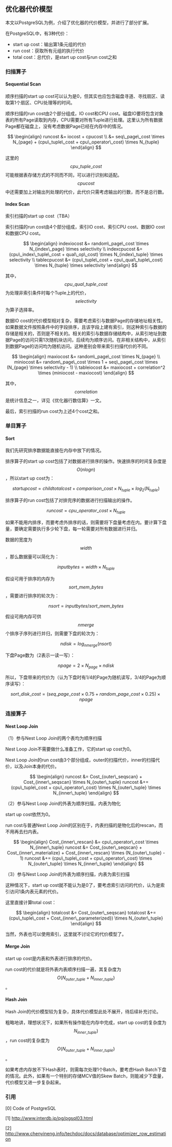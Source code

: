 ## 优化器代价模型

本文以PostgreSQL为例，介绍了优化器的代价模型，并进行了部分扩展。

在PostgreSQL中，有3种代价：

- start up cost：输出第1条元组的代价
- run cost：获取所有元组的执行代价
- total cost：总代价，是start up cost与run cost之和

### 扫描算子

#### Sequential Scan

顺序扫描的start up cost可以认为是0，但其实也应包含磁盘寻道、寻找扇区、读取第1个扇区、CPU处理等的时间。

顺序扫描的run cost由2个部分组成，IO cost和CPU cost。磁盘IO要将包含对象表的所有Page读取到内存，CPU需要对所有Tuple进行处理。这里认为所有数据Page都在磁盘上，没有考虑数据Page已经在内存中的情况。

$$
\begin{align}
  runcost 
  &= iocost + cpucost \\
  &= seq\_page\_cost \times N_{page} + (cpu\_tuple\_cost + cpu\_operator\_cost) \times N_{tuple}
\end{align}
$$

这里的$$cpu\_tuple\_cost$$可能根据表存储方式的不同而不同，可以进行识别和适配。$$cpucost$$中还需要加上对输出列处理的代价，此代价只需考虑输出的行数，而不是总行数。

#### Index Scan

索引扫描的start up cost（TBA）

索引扫描的run cost由4个部分组成，索引IO cost、索引CPU cost、数据IO cost和数据CPU cost。

$$
\begin{align}
indexiocost &= random\_page\_cost \times N_{index\_page} \times selectivity \\
indexcpucost &= (cpu\_index\_tuple\_cost + qual\_op\_cost) \times N_{index\_tuple} \times selectivity \\
tablecpucost &= (cpu\_tuple\_cost + cpu\_qual\_tuple\_cost) \times N_{tuple} \times selectivity
\end{align}
$$

其中，$$cpu\_qual\_tuple\_cost$$为处理非索引条件时每个Tuple上的代价，$$selectivity$$为算子选择率。

数据IO cost的代价模型相对复杂，需要考虑索引与数据Page的存储地址相关性。如果数据文件按照条件中的字段排序，且该字段上建有索引，则这种索引与数据的存储是相关的，否则是不相关的。相关的索引与数据存储结构中，从索引地址到数据Page的访问只需1次随机块访问，后续均为顺序访问。在非相关结构中，从索引到数据Page的访问均为随机访问。这种差别会带来索引扫描代价的不同。

$$
\begin{align}
maxiocost &= random\_page\_cost \times N_{page} \\
miniocost &= random\_page\_cost \times 1 + seq\_page\_cost \times (N_{page} \times selectivity - 1) \\
tableiocost &= maxiocost + correlation^2 \times (miniocost - maxiocost)
\end{align}
$$

其中，$$correlation$$是统计信息之一，详见《优化器行数估算》一文。

最后，索引扫描的run cost为上述4个cost之和。

### 单目算子

#### Sort

我们先研究排序数据能直接在内存中放下的情况。

排序算子的start up cost包括了对数据进行排序的操作。快速排序的时间复杂度是$$O(nlogn)$$，所以start up cost为：

$$
startupcost = childtotalcost + comparison\_cost \times N_{tuple} \times log_{2}(N_{tuple})
$$

排序算子的run cost包括了对排完序的数据进行扫描输出的操作。

$$
runcost = cpu\_operator\_cost \times N_{tuple}
$$

如果不能用内排序，而要考虑外排序的话，则需要将下盘量考虑在内。要计算下盘量，要确定需要执行多少轮下盘，每一轮需要对所有数据进行并归。

数据的宽度为$$width$$，那么数据量可以简化为：

$$
inputbytes = width \times N_{tuple}
$$

假设可用于排序的内存为$$sort\_mem\_bytes$$，需要进行排序的轮次为：

$$
nsort = inputbytes / sort\_mem\_bytes
$$

假设可用内存可供$$nmerge$$个排序子序列进行并归，则需要下盘的轮次为：

$$
ndisk = log_{nmerge}(nsort)
$$

下盘Page数为（2表示一读一写）：

$$
npage = 2 \times N_{page} \times ndisk
$$

所以，下盘带来的代价为（认为下盘时有1/4的Page为随机读写，3/4的Page为顺序读写）：

$$
sort\_disk\_cost = (seq\_page\_cost \times 0.75 + random\_page\_cost \times 0.25) \times npage
$$

### 连接算子

#### Nest Loop Join

（1）参与Nest Loop Join的两个表均为顺序扫描

Nest Loop Join不需要做什么准备工作，它的start up cost为0。

Nest Loop Join的run cost由3个部分组成，outer的扫描代价，inner的扫描代价，以及Join本身的代价。

$$
\begin{align}
runcost &= Cost_{outer\_seqscan} + Cost_{inner\_seqscan} \times N_{outer\_tuple}
runcost &+= (cpu\_tuple\_cost + cpu\_operator\_cost) \times N_{outer\_tuple} \times N_{inner\_tuple}
\end{align}
$$

（2）参与Nest Loop Join的外表为顺序扫描，内表为物化

start up cost依然为0。

run cost与普通Nest Loop Join的区别在于，内表扫描的是物化后的rescan，而不用再去扫内表。

$$
\begin{align}
Cost_{inner\_rescan} &= cpu\_operator\_cost \times N_{inner\_tuple}
runcost &= Cost_{outer\_seqscan} + Cost_{inner\_materialize} + Cost_{inner\_rescan} \times (N_{outer\_tuple} - 1)
runcost &+= (cpu\_tuple\_cost + cpu\_operator\_cost) \times N_{outer\_tuple} \times N_{inner\_tuple}
\end{align}
$$

（3）参与Nest Loop Join的外表为顺序扫描，内表为索引扫描

这种情况下，start up cost就不能认为是0了，要考虑索引访问的代价，认为是索引访问1条内表元素的代价。

这里直接计算total cost：

$$
\begin{align}
totalcost &= Cost_{outer\_seqscan}
totalcost &+= (cpu\_tuple\_cost + Cost_{inner\_parameterized}) \times N_{outer\_tuple}
\end{align}
$$

当然，外表也可以使用索引，这里就不讨论它的代价模型了。

#### Merge Join

start up cost是内表和外表进行排序的代价。

run cost的代价就是将外表内表顺序扫描一遍，其复杂度为$$O(N_{outer\_tuple} + N_{inner\_tuple})$$。

#### Hash Join

Hash Join的代价模型较为复杂，具体代价模型此处不展开，待后续补充讨论。

粗略地讲，理想状况下，如果所有操作能在内存中完成，start up cost的复杂度为$$N_{inner\_tuple})$$，run cost的复杂度为$$O(N_{outer\_tuple} + N_{inner\_tuple})$$。

如果考虑内存放不下Hash表时，则需每次处理1个Batch，要考虑Hash Batch下盘的情况。此外，如果有一个特别的存储MCV值的Skew Batch，则能减少下盘量，代价模型又进一步复杂起来。

### 引用

[0] Code of PostgreSQL

[1] http://www.interdb.jp/pg/pgsql03.html

[2] http://www.chenyineng.info/techdoc/docs/database/optimizer_row_estimation

